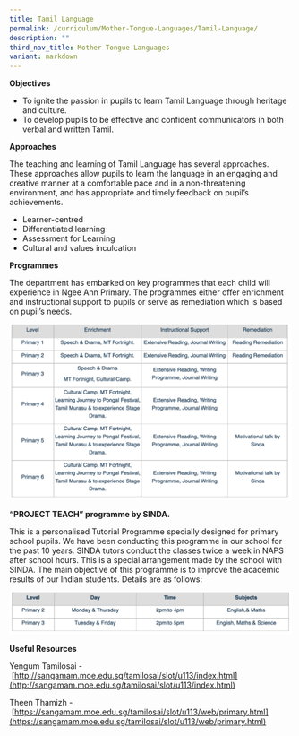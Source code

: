 ```yaml
---
title: Tamil Language
permalink: /curriculum/Mother-Tongue-Languages/Tamil-Language/
description: ""
third_nav_title: Mother Tongue Languages
variant: markdown
---
```

**Objectives**

*   To ignite the passion in pupils to learn Tamil Language through heritage and culture.
*   To develop pupils to be effective and confident communicators in both verbal and written Tamil.

  

**Approaches**

The teaching and learning of Tamil Language has several approaches. These approaches allow pupils to learn the language in an engaging and creative manner at a comfortable pace and in a non-threatening environment, and has appropriate and timely feedback on pupil’s achievements.

  

*   Learner-centred
*   Differentiated learning
*   Assessment for Learning
*   Cultural and values inculcation

  

**Programmes**

  

The department has embarked on key programmes that each child will experience in Ngee Ann Primary. The programmes either offer enrichment and instructional support to pupils or serve as remediation which is based on pupil’s needs.

![](/images/tamil.png)

**“PROJECT TEACH” programme by SINDA.**

  

This is a personalised Tutorial Programme specially designed for primary school pupils. We have been conducting this programme in our school for the past 10 years. SINDA tutors conduct the classes twice a week in NAPS after school hours. This is a special arrangement made by the school with SINDA. The main objective of this programme is to improve the academic results of our Indian students. Details are as follows:

![](/images/tamil2.png)

**Useful Resources**

  

Yengum Tamilosai - [http://sangamam.moe.edu.sg/tamilosai/slot/u113/index.html](http://sangamam.moe.edu.sg/tamilosai/slot/u113/index.html)

  

Theen Thamizh - [https://sangamam.moe.edu.sg/tamilosai/slot/u113/web/primary.html](https://sangamam.moe.edu.sg/tamilosai/slot/u113/web/primary.html)